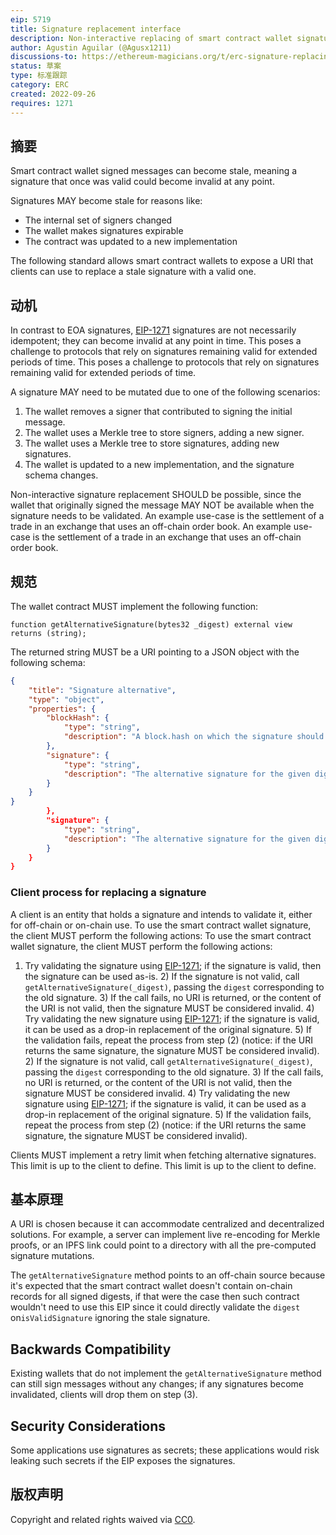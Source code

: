```yaml
---
eip: 5719
title: Signature replacement interface
description: Non-interactive replacing of smart contract wallet signatures that became stale due to configuration changes.
author: Agustin Aguilar (@Agusx1211)
discussions-to: https://ethereum-magicians.org/t/erc-signature-replacing-for-smart-contract-wallets/11059
status: 草案
type: 标准跟踪
category: ERC
created: 2022-09-26
requires: 1271
---
```


## 摘要

Smart contract wallet signed messages can become stale, meaning a signature that once was valid could become invalid at any point.

Signatures MAY become stale for reasons like:

* The internal set of signers changed
* The wallet makes signatures expirable
* The contract was updated to a new implementation

The following standard allows smart contract wallets to expose a URI that clients can use to replace a stale signature with a valid one.

## 动机

In contrast to EOA signatures, [EIP-1271](./eip-1271.md) signatures are not necessarily idempotent; they can become invalid at any point in time. This poses a challenge to protocols that rely on signatures remaining valid for extended periods of time. This poses a challenge to protocols that rely on signatures remaining valid for extended periods of time.

A signature MAY need to be mutated due to one of the following scenarios:

1. The wallet removes a signer that contributed to signing the initial message.
2. The wallet uses a Merkle tree to store signers, adding a new signer.
3. The wallet uses a Merkle tree to store signatures, adding new signatures.
4. The wallet is updated to a new implementation, and the signature schema changes.

Non-interactive signature replacement SHOULD be possible, since the wallet that originally signed the message MAY NOT be available when the signature needs to be validated. An example use-case is the settlement of a trade in an exchange that uses an off-chain order book. An example use-case is the settlement of a trade in an exchange that uses an off-chain order book.

## 规范

The wallet contract MUST implement the following function:

```solidity
function getAlternativeSignature(bytes32 _digest) external view returns (string);
```

The returned string MUST be a URI pointing to a JSON object with the following schema:

```json
{
    "title": "Signature alternative",
    "type": "object",
    "properties": {
        "blockHash": {
            "type": "string",
            "description": "A block.hash on which the signature should be valid."
        },
        "signature": {
            "type": "string",
            "description": "The alternative signature for the given digest."
        }
    }
}
        },
        "signature": {
            "type": "string",
            "description": "The alternative signature for the given digest."
        }
    }
}
```

### Client process for replacing a signature

A client is an entity that holds a signature and intends to validate it, either for off-chain or on-chain use. To use the smart contract wallet signature, the client MUST perform the following actions: To use the smart contract wallet signature, the client MUST perform the following actions:

1) Try validating the signature using [EIP-1271](./eip-1271.md); if the signature is valid, then the signature can be used as-is. 2) If the signature is not valid, call `getAlternativeSignature(_digest)`, passing the `digest` corresponding to the old signature. 3) If the call fails, no URI is returned, or the content of the URI is not valid, then the signature MUST be considered invalid. 4) Try validating the new signature using [EIP-1271](./eip-1271.md); if the signature is valid, it can be used as a drop-in replacement of the original signature. 5) If the validation fails, repeat the process from step (2) (notice: if the URI returns the same signature, the signature MUST be considered invalid). 2) If the signature is not valid, call `getAlternativeSignature(_digest)`, passing the `digest` corresponding to the old signature. 3) If the call fails, no URI is returned, or the content of the URI is not valid, then the signature MUST be considered invalid. 4) Try validating the new signature using [EIP-1271](./eip-1271.md); if the signature is valid, it can be used as a drop-in replacement of the original signature. 5) If the validation fails, repeat the process from step (2) (notice: if the URI returns the same signature, the signature MUST be considered invalid).

Clients MUST implement a retry limit when fetching alternative signatures. This limit is up to the client to define. This limit is up to the client to define.

## 基本原理

A URI is chosen because it can accommodate centralized and decentralized solutions. For example, a server can implement live re-encoding for Merkle proofs, or an IPFS link could point to a directory with all the pre-computed signature mutations.

The `getAlternativeSignature` method points to an off-chain source because it's expected that the smart contract wallet doesn't contain on-chain records for all signed digests, if that were the case then such contract wouldn't need to use this EIP since it could directly validate the `digest` on`isValidSignature` ignoring the stale signature.

## Backwards Compatibility

Existing wallets that do not implement the `getAlternativeSignature` method can still sign messages without any changes; if any signatures become invalidated, clients will drop them on step (3).

## Security Considerations

Some applications use signatures as secrets; these applications would risk leaking such secrets if the EIP exposes the signatures.

## 版权声明

Copyright and related rights waived via [CC0](../LICENSE.md).
